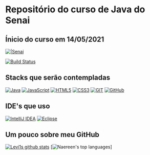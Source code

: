 # Repositório do curso de Java do Senai
## Ínicio do curso em 14/05/2021

[![|Senai](https://external-content.duckduckgo.com/iu/?u=https%3A%2F%2Fwww.freshlab.com.br%2Fwp-content%2Fuploads%2F2019%2F05%2Flogo-senai.png&f=1&nofb=1)](https://loja.mundosenai.com.br/)

[![Build Status](http://g.codefresh.io/api/badges/build/template/urls/cf-1)](https://travis-ci.org/joemccann/dillinger)

## Stacks que serão contempladas

[![Java](https://img.shields.io/badge/-Java-007396?style=flat-square&amp;logo=java)](https://img.shields.io/badge/-Java-007396?style=flat-square&amp;logo=java)
[![JavaScript](https://img.shields.io/badge/-JavaScript-black?style=flat-square&amp;logo=javascript)](https://img.shields.io/badge/-JavaScript-black?style=flat-square&amp;logo=javascript)
[![HTML5](https://img.shields.io/badge/-HTML5-E34F26?style=flat-square&amp;logo=html5&amp;logoColor=white)](https://img.shields.io/badge/-HTML5-E34F26?style=flat-square&amp;logo=html5&amp;logoColor=white)
[![CSS3](https://img.shields.io/badge/-CSS3-1572B6?style=flat-square&amp;logo=css3)](https://img.shields.io/badge/-CSS3-1572B6?style=flat-square&amp;logo=css3)
[![GIT](https://img.shields.io/badge/-Git-black?style=flat-square&amp;logo=git)](https://img.shields.io/badge/-Git-black?style=flat-square&amp;logo=git)
[![GitHub](https://img.shields.io/badge/-GitHub-181717?style=flat-square&amp;logo=github)](https://img.shields.io/badge/-GitHub-181717?style=flat-square&amp;logo=github)
## IDE's que uso
[![IntelliJ IDEA](https://img.shields.io/badge/-IntelliJ%20IDEA-black?style=flat-square&amp;logo=intellij-idea&amp;logoColor=white)](https://img.shields.io/badge/-IntelliJ%20IDEA-black?style=flat-square&amp;logo=intellij-idea&amp;logoColor=white)
[![Eclipse](https://img.shields.io/badge/-Eclipse-2C2255?style=flat-square&amp;logo=eclipse&amp;logoColor=white)](https://img.shields.io/badge/-Eclipse-2C2255?style=flat-square&amp;logo=eclipse&amp;logoColor=white)
## Um pouco sobre meu GitHub
[![Levi1s github stats](https://github-readme-stats.vercel.app/api?username=samuelevi87&theme=blue-green)](https://github.com/anuraghazra/github-readme-stats)
[![Naereen's top languages](https://github-readme-stats.vercel.app/api/top-langs/?username=samuelevi87&theme=blue-green)]
